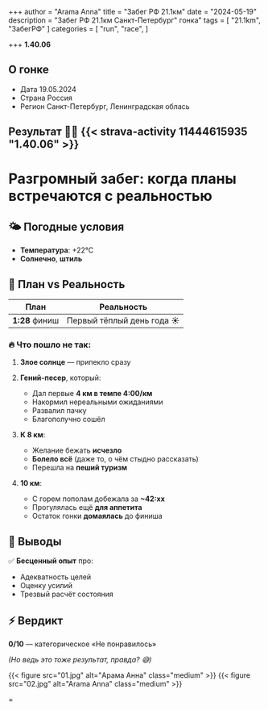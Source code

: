 +++
author = "Arama Anna"
title = "Забег РФ 21.1км"
date = "2024-05-19"
description = "Забег РФ 21.1км Санкт-Петербург" гонка"
tags = [
    "21.1km",
    "ЗабегРФ"
]
categories = [
    "run",
    "race",
]

+++
**1.40.06**



<!--more-->

## О гонке

- Дата  19.05.2024
- Страна  Россия 
- Регион  Санкт-Петербург, Ленинградская облась


## Результат 🏃‍♀️ {{< strava-activity 11444615935 "1.40.06" >}}

# Разгромный забег: когда планы встречаются с реальностью  

## 🌤️ Погодные условия  
- **Температура**: +22°C  
- **Солнечно**, **штиль**  

## 🎯 План vs Реальность  
| План         | Реальность                  |  
|--------------|-----------------------------|  
| **1:28** финиш | Первый тёплый день года ☀️ |  

### 🔥 Что пошло не так:  
1. **Злое солнце** — припекло сразу  
2. **Гений-песер**, который:  
   - Дал первые **4 км в темпе 4:00/км**  
   - Накормил нереальными ожиданиями  
   - Развалил пачку  
   - Благополучно сошёл  

3. **К 8 км**:  
   - Желание бежать **исчезло**  
   - **Болело всё** (даже то, о чём стыдно рассказать)  
   - Перешла на **пеший туризм**  

4. **10 км**:  
   - С горем пополам добежала за **~42:xx**  
   - Прогулялась ещё **для аппетита**  
   - Остаток гонки **домаялась** до финиша  

## 🧠 Выводы  
✅ **Бесценный опыт** про:  
- Адекватность целей  
- Оценку усилий  
- Трезвый расчёт состояния  

## ⚡ Вердикт  
**0/10** — категорическое «Не понравилось»  

*(Но ведь это тоже результат, правда? 😅)*  



{{< figure src="01.jpg" alt="Арама Анна" class="medium" >}}
{{< figure src="02.jpg" alt="Arama Anna" class="medium" >}}












=